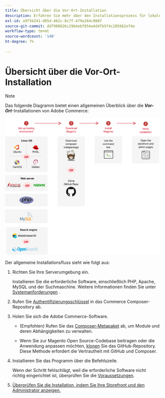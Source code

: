 ```yaml
---
title: Übersicht über die Vor-Ort-Installation
description: Erfahren Sie mehr über den Installationsprozess für lokale Bereitstellungen von Adobe Commerce.
exl-id: a9f5b241-d05d-462c-8c7f-479a264c988f
source-git-commit: ddf988826c29b4ebf054a4d4fb5f4c285662ef4e
workflow-type: tm+mt
source-wordcount: '148'
ht-degree: 7%

---
```


# Übersicht über die Vor-Ort-Installation

>[!NOTE]
>
>Das folgende Diagramm bietet einen allgemeinen Überblick über die _**Vor-Ort**_-Installationen von Adobe Commerce:

![Funktionsweise der Installation](../assets/installation/install-diagram-24.svg)

Der allgemeine Installationsfluss sieht wie folgt aus:

1. Richten Sie Ihre Serverumgebung ein.

   Installieren Sie die erforderliche Software, einschließlich PHP, Apache, MySQL und der Suchmaschine. Weitere Informationen finden Sie unter [Systemanforderungen](system-requirements.md) .

1. Rufen Sie [Authentifizierungsschlüssel](prerequisites/authentication-keys.md) in das Commerce Composer-Repository ab.

1. Holen Sie sich die Adobe Commerce-Software.

   * (Empfohlen) Rufen Sie das [Composer-Metapaket](composer.md) ab, um Module und deren Abhängigkeiten zu verwalten.

   * Wenn Sie zur Magento Open Source-Codebase beitragen oder die Anwendung anpassen möchten, [klonen](https://developer.adobe.com/commerce/contributor/guides/install/clone-repository/) Sie das GitHub-Repository. Diese Methode erfordert die Vertrautheit mit GitHub und Composer.

1. Installieren Sie das Programm über die Befehlszeile.

   Wenn der Schritt fehlschlägt, weil die erforderliche Software nicht richtig eingerichtet ist, überprüfen Sie die [Voraussetzungen](prerequisites/overview.md).

1. [Überprüfen Sie die Installation, indem Sie Ihre Storefront und den Administrator anzeigen.](next-steps/verify.md)
